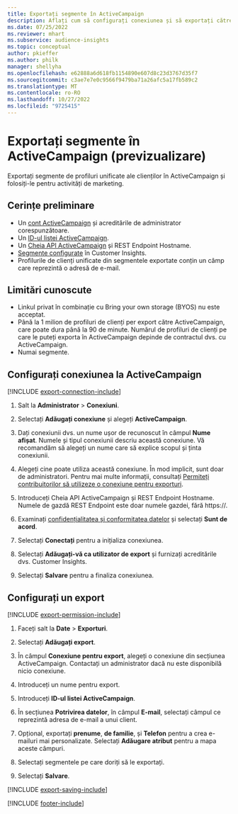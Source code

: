 ```yaml
---
title: Exportați segmente în ActiveCampaign
description: Aflați cum să configurați conexiunea și să exportați către ActiveCampaign.
ms.date: 07/25/2022
ms.reviewer: mhart
ms.subservice: audience-insights
ms.topic: conceptual
author: pkieffer
ms.author: philk
manager: shellyha
ms.openlocfilehash: e62888a6d618fb1154890e607d8c23d3767d35f7
ms.sourcegitcommit: c3ae7e7e0c9566f9479ba71a26afc5a17fb589c2
ms.translationtype: MT
ms.contentlocale: ro-RO
ms.lasthandoff: 10/27/2022
ms.locfileid: "9725415"
---
```

# <a name="export-segments-to-activecampaign-preview"></a>Exportați segmente în ActiveCampaign (previzualizare)

Exportați segmente de profiluri unificate ale clienților în ActiveCampaign și folosiți-le pentru activități de marketing.

## <a name="prerequisites"></a>Cerințe preliminare

- Un [cont ActiveCampaign](https://www.activecampaign.com/) și acreditările de administrator corespunzătoare.
- Un [ID-ul listei ActiveCampaign](https://help.activecampaign.com/hc/articles/360000030559-How-to-create-a-list-in-ActiveCampaign).
- Un [Cheia API ActiveCampaign](https://help.activecampaign.com/hc/articles/207317590-Getting-started-with-the-API#how-to-obtain-your-activecampaign-api-url-and-key) și REST Endpoint Hostname.
- [Segmente configurate](segments.md) în Customer Insights.
- Profilurile de clienți unificate din segmentele exportate conțin un câmp care reprezintă o adresă de e-mail.

## <a name="known-limitations"></a>Limitări cunoscute

- Linkul privat în combinație cu Bring your own storage (BYOS) nu este acceptat.
- Până la 1 milion de profiluri de clienți per export către ActiveCampaign, care poate dura până la 90 de minute. Numărul de profiluri de clienți pe care le puteți exporta în ActiveCampaign depinde de contractul dvs. cu ActiveCampaign.
- Numai segmente.

## <a name="set-up-connection-to-activecampaign"></a>Configurați conexiunea la ActiveCampaign

[!INCLUDE [export-connection-include](includes/export-connection-admn.md)]

1. Salt la **Administrator** > **Conexiuni**.

1. Selectați **Adăugați conexiune** și alegeți **ActiveCampaign**.

1. Dați conexiunii dvs. un nume ușor de recunoscut în câmpul **Nume afișat**. Numele și tipul conexiunii descriu această conexiune. Vă recomandăm să alegeți un nume care să explice scopul și ținta conexiunii.

1. Alegeți cine poate utiliza această conexiune. În mod implicit, sunt doar de administratori. Pentru mai multe informații, consultați [Permiteți contribuitorilor să utilizeze o conexiune pentru exporturi](connections.md#allow-contributors-to-use-a-connection-for-exports).

1. Introduceți Cheia API ActiveCampaign și REST Endpoint Hostname. Numele de gazdă REST Endpoint este doar numele gazdei, fără https://.

1. Examinați [confidențialitatea și conformitatea datelor](connections.md#data-privacy-and-compliance) și selectați **Sunt de acord**.

1. Selectați **Conectați** pentru a inițializa conexiunea.

1. Selectați **Adăugați-vă ca utilizator de export** și furnizați acreditările dvs. Customer Insights.

1. Selectați **Salvare** pentru a finaliza conexiunea.

## <a name="configure-an-export"></a>Configurați un export

[!INCLUDE [export-permission-include](includes/export-permission.md)]

1. Faceți salt la **Date** > **Exporturi**.

1. Selectați **Adăugați export**.

1. În câmpul **Conexiune pentru export**, alegeți o conexiune din secțiunea ActiveCampaign. Contactați un administrator dacă nu este disponibilă nicio conexiune.

1. Introduceți un nume pentru export.

1. Introduceți **ID-ul listei ActiveCampaign**.

1. În secțiunea **Potrivirea datelor**, în câmpul **E-mail**, selectați câmpul ce reprezintă adresa de e-mail a unui client.

1. Opțional, exportați **prenume**, **de familie**, și **Telefon** pentru a crea e-mailuri mai personalizate. Selectați **Adăugare atribut** pentru a mapa aceste câmpuri.

1. Selectați segmentele pe care doriți să le exportați.

1. Selectați **Salvare**.

[!INCLUDE [export-saving-include](includes/export-saving.md)]

[!INCLUDE [footer-include](includes/footer-banner.md)]
